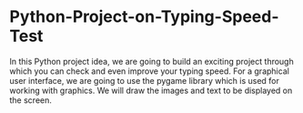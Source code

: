 # Python-Project-on-Typing-Speed-Test
In this Python project idea, we are going to build an exciting project through which you can check and even improve your typing speed. For a graphical user interface, we are going to use the pygame library which is used for working with graphics. We will draw the images and text to be displayed on the screen.
